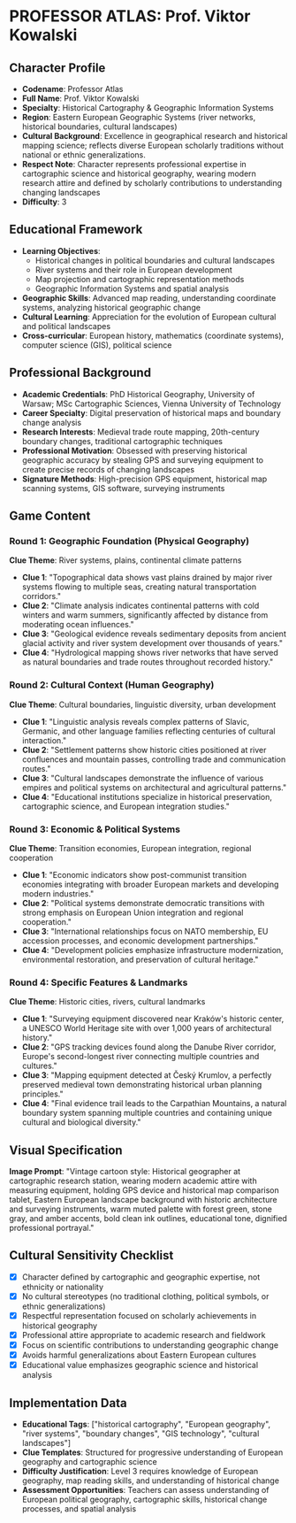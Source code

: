 # PROFESSOR ATLAS: Prof. Viktor Kowalski

## Character Profile
- **Codename**: Professor Atlas
- **Full Name**: Prof. Viktor Kowalski
- **Specialty**: Historical Cartography & Geographic Information Systems
- **Region**: Eastern European Geographic Systems (river networks, historical boundaries, cultural landscapes)
 - **Cultural Background**: Excellence in geographical research and historical mapping science; reflects diverse European scholarly traditions without national or ethnic generalizations.
- **Respect Note**: Character represents professional expertise in cartographic science and historical geography, wearing modern research attire and defined by scholarly contributions to understanding changing landscapes
 - **Difficulty**: 3

## Educational Framework
- **Learning Objectives**: 
  - Historical changes in political boundaries and cultural landscapes
  - River systems and their role in European development
  - Map projection and cartographic representation methods
  - Geographic Information Systems and spatial analysis
- **Geographic Skills**: Advanced map reading, understanding coordinate systems, analyzing historical geographic change
- **Cultural Learning**: Appreciation for the evolution of European cultural and political landscapes
- **Cross-curricular**: European history, mathematics (coordinate systems), computer science (GIS), political science

## Professional Background
- **Academic Credentials**: PhD Historical Geography, University of Warsaw; MSc Cartographic Sciences, Vienna University of Technology
- **Career Specialty**: Digital preservation of historical maps and boundary change analysis
- **Research Interests**: Medieval trade route mapping, 20th-century boundary changes, traditional cartographic techniques
- **Professional Motivation**: Obsessed with preserving historical geographic accuracy by stealing GPS and surveying equipment to create precise records of changing landscapes
- **Signature Methods**: High-precision GPS equipment, historical map scanning systems, GIS software, surveying instruments

## Game Content

### Round 1: Geographic Foundation (Physical Geography)
**Clue Theme**: River systems, plains, continental climate patterns
- **Clue 1**: "Topographical data shows vast plains drained by major river systems flowing to multiple seas, creating natural transportation corridors."
- **Clue 2**: "Climate analysis indicates continental patterns with cold winters and warm summers, significantly affected by distance from moderating ocean influences."
- **Clue 3**: "Geological evidence reveals sedimentary deposits from ancient glacial activity and river system development over thousands of years."
- **Clue 4**: "Hydrological mapping shows river networks that have served as natural boundaries and trade routes throughout recorded history."

### Round 2: Cultural Context (Human Geography)
**Clue Theme**: Cultural boundaries, linguistic diversity, urban development
- **Clue 1**: "Linguistic analysis reveals complex patterns of Slavic, Germanic, and other language families reflecting centuries of cultural interaction."
- **Clue 2**: "Settlement patterns show historic cities positioned at river confluences and mountain passes, controlling trade and communication routes."
- **Clue 3**: "Cultural landscapes demonstrate the influence of various empires and political systems on architectural and agricultural patterns."
- **Clue 4**: "Educational institutions specialize in historical preservation, cartographic science, and European integration studies."

### Round 3: Economic & Political Systems
**Clue Theme**: Transition economies, European integration, regional cooperation
- **Clue 1**: "Economic indicators show post-communist transition economies integrating with broader European markets and developing modern industries."
- **Clue 2**: "Political systems demonstrate democratic transitions with strong emphasis on European Union integration and regional cooperation."
- **Clue 3**: "International relationships focus on NATO membership, EU accession processes, and economic development partnerships."
- **Clue 4**: "Development policies emphasize infrastructure modernization, environmental restoration, and preservation of cultural heritage."

### Round 4: Specific Features & Landmarks
**Clue Theme**: Historic cities, rivers, cultural landmarks
- **Clue 1**: "Surveying equipment discovered near Kraków's historic center, a UNESCO World Heritage site with over 1,000 years of architectural history."
- **Clue 2**: "GPS tracking devices found along the Danube River corridor, Europe's second-longest river connecting multiple countries and cultures."
- **Clue 3**: "Mapping equipment detected at Český Krumlov, a perfectly preserved medieval town demonstrating historical urban planning principles."
- **Clue 4**: "Final evidence trail leads to the Carpathian Mountains, a natural boundary system spanning multiple countries and containing unique cultural and biological diversity."

## Visual Specification
**Image Prompt**: "Vintage cartoon style: Historical geographer at cartographic research station, wearing modern academic attire with measuring equipment, holding GPS device and historical map comparison tablet, Eastern European landscape background with historic architecture and surveying instruments, warm muted palette with forest green, stone gray, and amber accents, bold clean ink outlines, educational tone, dignified professional portrayal."

## Cultural Sensitivity Checklist
- [x] Character defined by cartographic and geographic expertise, not ethnicity or nationality
- [x] No cultural stereotypes (no traditional clothing, political symbols, or ethnic generalizations)
- [x] Respectful representation focused on scholarly achievements in historical geography
- [x] Professional attire appropriate to academic research and fieldwork
- [x] Focus on scientific contributions to understanding geographic change
- [x] Avoids harmful generalizations about Eastern European cultures
- [x] Educational value emphasizes geographic science and historical analysis

## Implementation Data
- **Educational Tags**: ["historical cartography", "European geography", "river systems", "boundary changes", "GIS technology", "cultural landscapes"]
- **Clue Templates**: Structured for progressive understanding of European geography and cartographic science
- **Difficulty Justification**: Level 3 requires knowledge of European geography, map reading skills, and understanding of historical change
- **Assessment Opportunities**: Teachers can assess understanding of European political geography, cartographic skills, historical change processes, and spatial analysis